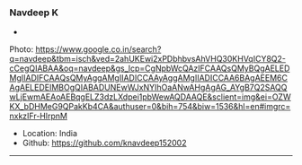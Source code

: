 ### Navdeep K

-
Photo: https://www.google.co.in/search?q=navdeep&tbm=isch&ved=2ahUKEwi2xPDbhbvsAhVHQ30KHVqICY8Q2-cCegQIABAA&oq=navdeep&gs_lcp=CgNpbWcQAzIFCAAQsQMyBQgAELEDMgIIADIFCAAQsQMyAggAMgIIADICCAAyAggAMgIIADICCAA6BAgAEEM6CAgAELEDEIMBOgQIABADUNEwWJxNYIhOaANwAHgAgAG_AYgB7Q2SAQQwLjEwmAEAoAEBqgELZ3dzLXdpei1pbWewAQDAAQE&sclient=img&ei=OZWKX_bDHMeG9QPakKb4CA&authuser=0&bih=754&biw=1536&hl=en#imgrc=nxkzIFr-HlrpnM
- Location: India
- Github: https://github.com/knavdeep152002

***
